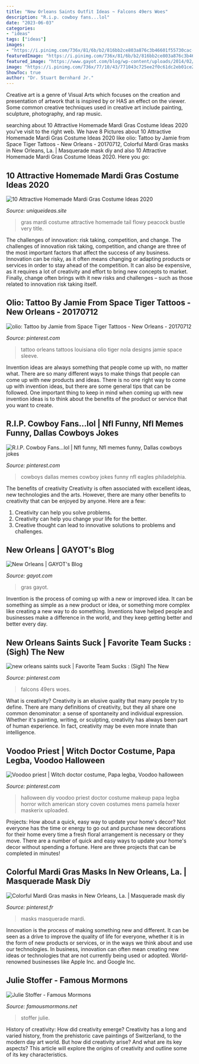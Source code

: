 ```yaml
---
title: "New Orleans Saints Outfit Ideas ~ Falcons 49ers Woes"
description: "R.i.p. cowboy fans...lol"
date: "2023-06-03"
categories:
- "ideas"
tags: ["ideas"]
images:
- "https://i.pinimg.com/736x/81/6b/b2/816bb2ce803a876c3b46601f55730cac--halloween--diy-halloween.jpg"
featuredImage: "https://i.pinimg.com/736x/81/6b/b2/816bb2ce803a876c3b46601f55730cac--halloween--diy-halloween.jpg"
featured_image: "https://www.gayot.com/blog/wp-content/uploads/2014/02/costume-contest.jpg"
image: "https://i.pinimg.com/736x/77/10/43/771043c725ee2f0c61dc2eb01ce28838.jpg"
ShowToc: true
author: "Dr. Stuart Bernhard Jr."
---
```



Creative art is a genre of Visual Arts which focuses on the creation and presentation of artwork that is inspired by or HAS an effect on the viewer. Some common creative techniques used in creative art include painting, sculpture, photography, and rap music.

	

		
searching about 10 Attractive Homemade Mardi Gras Costume Ideas 2020 you've visit to the right web. We have 8 Pictures about 10 Attractive Homemade Mardi Gras Costume Ideas 2020 like olio: Tattoo by Jamie from Space Tiger Tattoos - New Orleans - 20170712, Colorful Mardi Gras masks in New Orleans, La. | Masquerade mask diy and also 10 Attractive Homemade Mardi Gras Costume Ideas 2020. Here you go:
		
    
## 10 Attractive Homemade Mardi Gras Costume Ideas 2020

<img loading=lazy src="https://www.uniqueideas.site/wp-content/uploads/this-is-a-beautiful-peacock-bustle-tail-this-is-a-very-flowy-tail.jpg" onerror="this.onerror=null;this.src='https://tse3.mm.bing.net/th?id=OIP.wQ-FBXJ_9DDh8wP_T5XAyQHaMJ&amp;pid=15.1';" alt="10 Attractive Homemade Mardi Gras Costume Ideas 2020">

_Source: uniqueideas.site_

>gras mardi costume attractive homemade tail flowy peacock bustle very title. 

	

The challenges of innovation: risk taking, competition, and change.
The challenges of innovation risk taking, competition, and change are three of the most important factors that affect the success of any business. Innovation can be risky, as it often means changing or adapting products or services in order to stay ahead of the competition. It can also be expensive, as it requires a lot of creativity and effort to bring new concepts to market. Finally, change often brings with it new risks and challenges – such as those related to innovation risk taking itself.

    
## Olio: Tattoo By Jamie From Space Tiger Tattoos - New Orleans - 20170712

<img loading=lazy src="https://i.pinimg.com/736x/77/10/43/771043c725ee2f0c61dc2eb01ce28838.jpg" onerror="this.onerror=null;this.src='https://tse4.mm.bing.net/th?id=OIP.FWXboVVeMMAgWO0m8C9vPQHaHc&amp;pid=15.1';" alt="olio: Tattoo by Jamie from Space Tiger Tattoos - New Orleans - 20170712">

_Source: pinterest.com_

>tattoo orleans tattoos louisiana olio tiger nola designs jamie space sleeve. 

	

Invention ideas are always something that people come up with, no matter what. There are so many different ways to make things that people can come up with new products and ideas. There is no one right way to come up with invention ideas, but there are some general tips that can be followed. One important thing to keep in mind when coming up with new invention ideas is to think about the benefits of the product or service that you want to create.

    
## R.I.P. Cowboy Fans...lol | Nfl Funny, Nfl Memes Funny, Dallas Cowboys Jokes

<img loading=lazy src="https://i.pinimg.com/originals/14/c0/16/14c01605339afdfab3a39451dbc172e3.jpg" onerror="this.onerror=null;this.src='https://tse4.mm.bing.net/th?id=OIP.XiUyTLgx4mSwtQW68bAT_QHaLH&amp;pid=15.1';" alt="R.I.P. Cowboy Fans...lol | Nfl funny, Nfl memes funny, Dallas cowboys jokes">

_Source: pinterest.com_

>cowboys dallas memes cowboy jokes funny nfl eagles philadelphia. 

	

The benefits of creativity
Creativity is often associated with excellent ideas, new technologies and the arts. However, there are many other benefits to creativity that can be enjoyed by anyone. Here are a few: 
1. Creativity can help you solve problems.
2. Creativity can help you change your life for the better.
3. Creative thought can lead to innovative solutions to problems and challenges.

    
## New Orleans | GAYOT&#039;s Blog

<img loading=lazy src="https://www.gayot.com/blog/wp-content/uploads/2014/02/costume-contest.jpg" onerror="this.onerror=null;this.src='https://tse1.mm.bing.net/th?id=OIP.nurclrKYOxv8-7ZRfiHdhwHaJ4&amp;pid=15.1';" alt="New Orleans | GAYOT&#039;s Blog">

_Source: gayot.com_

>gras gayot. 

	

Invention is the process of coming up with a new or improved idea. It can be something as simple as a new product or idea, or something more complex like creating a new way to do something. Inventions have helped people and businesses make a difference in the world, and they keep getting better and better every day.

    
## New Orleans Saints Suck | Favorite Team Sucks : (Sigh) The New

<img loading=lazy src="https://i.pinimg.com/474x/9a/cd/83/9acd83e352d27c274d66c936c7834ace--new-orleans-saints-the-team.jpg" onerror="this.onerror=null;this.src='https://tse1.mm.bing.net/th?id=OIP.X7AWzoj8ep4ori1uZKcKgAAAAA&amp;pid=15.1';" alt="new orleans saints suck | Favorite Team Sucks : (Sigh) The New">

_Source: pinterest.com_

>falcons 49ers woes. 

	

What is creativity?
Creativity is an elusive quality that many people try to define. There are many definitions of creativity, but they all share one common denominator: a sense of spontaneity and individual expression. Whether it's painting, writing, or sculpting, creativity has always been part of human experience. In fact, creativity may be even more innate than intelligence.

    
## Voodoo Priest | Witch Doctor Costume, Papa Legba, Voodoo Halloween

<img loading=lazy src="https://i.pinimg.com/736x/81/6b/b2/816bb2ce803a876c3b46601f55730cac--halloween--diy-halloween.jpg" onerror="this.onerror=null;this.src='https://tse3.mm.bing.net/th?id=OIP.BQBfWN4GU5-lSq8JVQb4agHaNK&amp;pid=15.1';" alt="Voodoo priest | Witch doctor costume, Papa legba, Voodoo halloween">

_Source: pinterest.com_

>halloween diy voodoo priest doctor costume makeup papa legba horror witch american story coven costumes mens pamela hexer maskerix uploaded. 

	

Projects: How about a quick, easy way to update your home's decor?
Not everyone has the time or energy to go out and purchase new decorations for their home every time a fresh floral arrangement is necessary or they move. There are a number of quick and easy ways to update your home's decor without spending a fortune. Here are three projects that can be completed in minutes!

    
## Colorful Mardi Gras Masks In New Orleans, La. | Masquerade Mask Diy

<img loading=lazy src="https://i.pinimg.com/736x/13/69/74/136974291571e4fef46092d4a362a796--feather-mask-mask-ideas.jpg" onerror="this.onerror=null;this.src='https://tse4.mm.bing.net/th?id=OIP.sMvdPg1YmX9u3ufw7REeUAHaFg&amp;pid=15.1';" alt="Colorful Mardi Gras masks in New Orleans, La. | Masquerade mask diy">

_Source: pinterest.fr_

>masks masquerade mardi. 

	

Innovation is the process of making something new and different. It can be seen as a drive to improve the quality of life for everyone, whether it is in the form of new products or services, or in the ways we think about and use our technologies. In business, innovation can often mean creating new ideas or technologies that are not currently being used or adopted. World-renowned businesses like Apple Inc. and Google Inc.

    
## Julie Stoffer - Famous Mormons

<img loading=lazy src="https://files.famousmormons.net/wp-content/uploads/2016/07/Julie-Stoffer.jpg" onerror="this.onerror=null;this.src='https://tse3.mm.bing.net/th?id=OIP._tRSrbYdONZQh1URP-_7wgHaEO&amp;pid=15.1';" alt="Julie Stoffer - Famous Mormons">

_Source: famousmormons.net_

>stoffer julie. 

	

History of creativity: How did creativity emerge?
Creativity has a long and varied history, from the prehistoric cave paintings of Switzerland, to the modern day art world. But how did creativity arise? And what are its key aspects? This article will explore the origins of creativity and outline some of its key characteristics.

